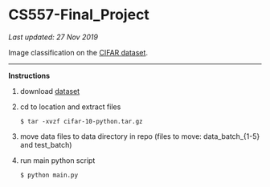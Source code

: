 # CS557-Final_Project
*Last updated: 27 Nov 2019*

Image classification on the [CIFAR dataset](https://www.cs.toronto.edu/~kriz/cifar.html).

___

**Instructions**
1. download [dataset](https://www.cs.toronto.edu/~kriz/cifar-10-python.tar.gz)
2. cd to location and extract files
    
    ```$ tar -xvzf cifar-10-python.tar.gz```
3. move data files to data directory in repo (files to move: data_batch_{1-5} and test_batch)
4. run main python script

    ```$ python main.py```


